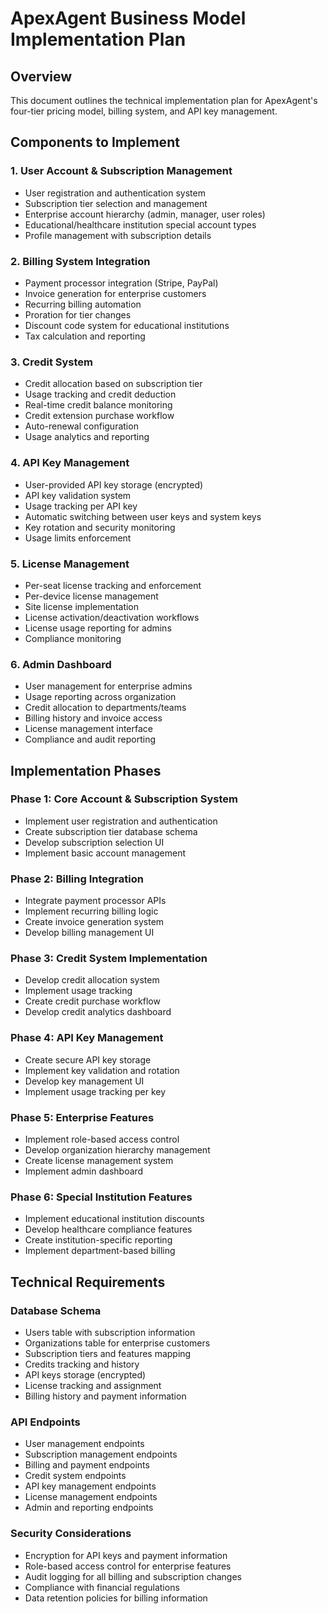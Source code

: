 # ApexAgent Business Model Implementation Plan

## Overview
This document outlines the technical implementation plan for ApexAgent's four-tier pricing model, billing system, and API key management.

## Components to Implement

### 1. User Account & Subscription Management
- User registration and authentication system
- Subscription tier selection and management
- Enterprise account hierarchy (admin, manager, user roles)
- Educational/healthcare institution special account types
- Profile management with subscription details

### 2. Billing System Integration
- Payment processor integration (Stripe, PayPal)
- Invoice generation for enterprise customers
- Recurring billing automation
- Proration for tier changes
- Discount code system for educational institutions
- Tax calculation and reporting

### 3. Credit System
- Credit allocation based on subscription tier
- Usage tracking and credit deduction
- Real-time credit balance monitoring
- Credit extension purchase workflow
- Auto-renewal configuration
- Usage analytics and reporting

### 4. API Key Management
- User-provided API key storage (encrypted)
- API key validation system
- Usage tracking per API key
- Automatic switching between user keys and system keys
- Key rotation and security monitoring
- Usage limits enforcement

### 5. License Management
- Per-seat license tracking and enforcement
- Per-device license management
- Site license implementation
- License activation/deactivation workflows
- License usage reporting for admins
- Compliance monitoring

### 6. Admin Dashboard
- User management for enterprise admins
- Usage reporting across organization
- Credit allocation to departments/teams
- Billing history and invoice access
- License management interface
- Compliance and audit reporting

## Implementation Phases

### Phase 1: Core Account & Subscription System
- Implement user registration and authentication
- Create subscription tier database schema
- Develop subscription selection UI
- Implement basic account management

### Phase 2: Billing Integration
- Integrate payment processor APIs
- Implement recurring billing logic
- Create invoice generation system
- Develop billing management UI

### Phase 3: Credit System Implementation
- Develop credit allocation system
- Implement usage tracking
- Create credit purchase workflow
- Develop credit analytics dashboard

### Phase 4: API Key Management
- Create secure API key storage
- Implement key validation and rotation
- Develop key management UI
- Implement usage tracking per key

### Phase 5: Enterprise Features
- Implement role-based access control
- Develop organization hierarchy management
- Create license management system
- Implement admin dashboard

### Phase 6: Special Institution Features
- Implement educational institution discounts
- Develop healthcare compliance features
- Create institution-specific reporting
- Implement department-based billing

## Technical Requirements

### Database Schema
- Users table with subscription information
- Organizations table for enterprise customers
- Subscription tiers and features mapping
- Credits tracking and history
- API keys storage (encrypted)
- License tracking and assignment
- Billing history and payment information

### API Endpoints
- User management endpoints
- Subscription management endpoints
- Billing and payment endpoints
- Credit system endpoints
- API key management endpoints
- License management endpoints
- Admin and reporting endpoints

### Security Considerations
- Encryption for API keys and payment information
- Role-based access control for enterprise features
- Audit logging for all billing and subscription changes
- Compliance with financial regulations
- Data retention policies for billing information

